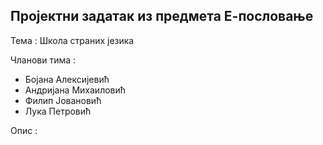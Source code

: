 ## Проjектни задатак из предмета Е-пословање

Тема : Школа страних језика

Чланови тима :
* Бојана Алексијевић
* Андријана Михаиловић
* Филип Јовановић
* Лука Петровић

Опис :
